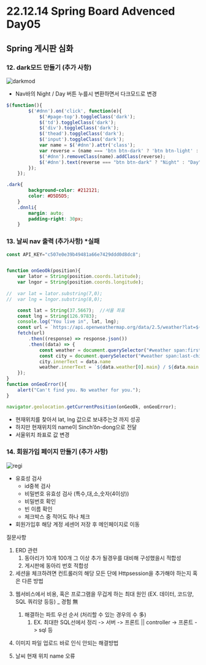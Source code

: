 # 22.12.14 Spring Board Advenced Day05

## Spring 게시판 심화

### 12. dark모드 만들기 (추가 사항)

![darkmod](C:\Users\김민식\Documents\TIL\OJT\assets\darkmod.png)

- Nav바의 Night / Day 버튼 누를시 변환하면서 다크모드로 변경

```javascript
$(function(){
		$('#dnn').on('click', function(e){
			$('#page-top').toggleClass('dark');
			$('td').toggleClass('dark');
			$('div').toggleClass('dark');
			$('thead').toggleClass('dark');
			$('input').toggleClass('dark');
			var name = $('#dnn').attr('class');
			var reverse = (name === 'btn btn-dark' ? 'btn btn-light' : 'btn btn-dark');
			$('#dnn').removeClass(name).addClass(reverse);
			$('#dnn').text(reverse === "btn btn-dark" ? "Night" : "Day");
		});
	});
```

```css
.dark{
		background-color: #212121;
		color: #D5D5D5;
	}
	.dnnli{
		margin: auto;
		padding-right: 30px;
	}
```

### 13. 날씨 nav 출력 (추가사항) *실패

```javascript
const API_KEY="c507e0e39b49481a66e7429ddd0d8dc8";


function onGeoOk(position){
	var lator = String(position.coords.latitude);
	var lngor = String(position.coords.longitude);
	
//	var lat = lator.substring(7,0);
//	var lng = lngor.substring(8,0);

	const lat = String(37.5667);  //서울 좌표
	const lng = String(126.9783);
	console.log("You live in", lat, lng);
	const url = `https://api.openweathermap.org/data/2.5/weather?lat=${lat}&lon=${lng}&appid=${API_KEY}&units=metric`
	fetch(url)
		.then((response) => response.json())
		.then((data) => {
			const weather = document.querySelector("#weather span:first-child");
			const city = document.querySelector("#weather span:last-child");
			city.innerText = data.name
			weather.innerText = `${data.weather[0].main} / ${data.main.temp}`;
	});
}
function onGeoError(){
	alert("Can't find you. No weather for you.");
}

navigator.geolocation.getCurrentPosition(onGeoOk, onGeoError);
```

- 현재위치를 찾아서 lat, lng 값으로 보내주는것 까지 성공
- 하지만 현재위치의 name이 Sinch’ŏn-dong으로 전달
- 서울위치 좌표로 값 변경

### 14. 회원가입 페이지 만들기 (추가 사항)

![regi](C:\Users\김민식\Documents\TIL\OJT\assets\regi.png)

- 유효성 검사
  - id중복 검사
  - 비밀번호 유효성 검사 (특수,대,소,숫자(4이상))
  - 비밀번호 확인
  - 빈 이름 확인
  - 체크박스 중 적어도 하나 체크
- 회원가입후 해당 계정 세센어 저장 후 메인페이지로 이동

질문사항

1) ERD 관련
   1) 동아리가 10개 100개 그 이상 추가 될경우를 대비해 구성했을시 적합성
   2) 게시판에 동아리 번호 적합성
2) 세션을 체크하려면 컨트롤러의 해당 모든 단에 Httpsession을 추가해야 하는지 혹은 다른 방법

3. 웹서비스에서 비용, 혹은 프로그램을 무겁게 하는 최대 원인 (EX. 데이터, 코드양, SQL 쿼리양 등등) _ 경험 無
   1. 해결하는 파트 우선 순서 (처리할 수 있는 경우의 수 多)
      1. EX.  최대한 SQL선에서 정리 -> 서버 -> 프론트 || controller -> 프론트 -> sql 등
4. 이미지 파일 업로드 바로 인식 안되는 해결방법

5. 날씨 현재 위치 name 오류
